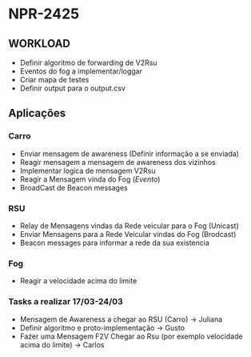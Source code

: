 # NPR-2425

## WORKLOAD

- Definir algoritmo de forwarding de V2Rsu
- Eventos do fog a implementar/loggar
- Criar mapa de testes
- Definir output para o output.csv
  
## Aplicações

### Carro

- Enviar mensagem de awareness (Definir informação a se enviada)
- Reagir mensagem a mensagem de awareness dos vizinhos
- Implementar logica de mensagem V2Rsu
- Reagir a Mensagem vinda do Fog (*Evento*)
- BroadCast de Beacon messages

### RSU

 - Relay de Mensagens vindas da Rede veicular para o Fog (Unicast)
 - Enviar Mensagens para a Rede Veicular vindas do Fog (Brodcast)
 - Beacon messages para informar a rede da sua existencia

### Fog
- Reagir a velocidade acima do limite


### Tasks a realizar 17/03-24/03

- Mensagem de Awareness a chegar ao RSU (Carro) -> Juliana
- Definir algoritmo e proto-implementação -> Gusto
- Fazer uma Mensagem F2V Chegar ao Rsu (por exemplo velocidade acima do limite) -> Carlos
